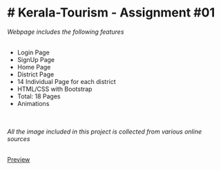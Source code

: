 <h1> # Kerala-Tourism - Assignment #01</h1>
<i> Webpage includes the following features</i>
<br><br>
<ul>
  <li>Login Page</li>
  <li>SignUp Page</li>
  <li>Home Page</li>
  <li>District Page</li>
  <li>14 Individual Page for each district</li>
  <li>HTML/CSS with Bootstrap</li>
  <li>Total: 18 Pages</li>
  <li>Animations</li> 
    </ul>
    <br><br>
    <i> All the image included in this project is collected from various online sources</i>
        <br><br>
        
   
 <a  href="https://syamjith-krishna.github.io/Kerala-Tourism/" target="_blank"> Preview </a>
  
